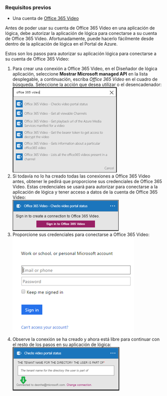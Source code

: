 ### <a name="prerequisites"></a>Requisitos previos

- Una cuenta de [Office 365 Video](https://support.office.com/article/Meet-Office-365-Video-ca1cc1a9-a615-46e1-b6a3-40dbd99939a6)  


Antes de poder usar su cuenta de Office 365 Video en una aplicación de lógica, debe autorizar la aplicación de lógica para conectarse a su cuenta de Office 365 Video. Afortunadamente, puede hacerlo fácilmente desde dentro de la aplicación de lógica en el Portal de Azure.  

Estos son los pasos para autorizar su aplicación lógica para conectarse a su cuenta de Office 365 Video:  
1. Para crear una conexión a Office 365 Video, en el Diseñador de lógica aplicación, seleccione **Mostrar Microsoft managed API** en la lista desplegable, a continuación, escriba *Office 365 Video* en el cuadro de búsqueda. Seleccione la acción que desea utilizar o el desencadenador:  
![Paso de creación de conexión de vídeo de Office 365](./media/connectors-create-api-office365video/office365video-1.png)  
2. Si todavía no lo ha creado todas las conexiones a Office 365 Video antes, obtener le pedirá que proporcione sus credenciales de Office 365 Video. Estas credenciales se usará para autorizar para conectarse a la aplicación de lógica y tener acceso a datos de la cuenta de Office 365 Video:  
![Paso de creación de conexión de vídeo de Office 365](./media/connectors-create-api-office365video/office365video-2.png)  
3. Proporcione sus credenciales para conectarse a Office 365 Video:  
 ![Paso de creación de conexión de vídeo de Office 365](./media/connectors-create-api-office365video/office365video-3.png)  
4. Observe la conexión se ha creado y ahora está libre para continuar con el resto de los pasos en su aplicación de lógica:  
![Paso de creación de conexión de vídeo de Office 365](./media/connectors-create-api-office365video/office365video-4.png)  
